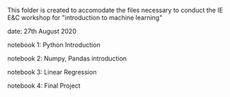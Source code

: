 This folder is created to accomodate the files necessary to conduct the IE E&C workshop for "introduction to machine learning"


date: 27th August 2020


notebook 1: Python Introduction

notebook 2: Numpy, Pandas introduction

notebook 3: Linear Regression 

notebook 4: Final Project

